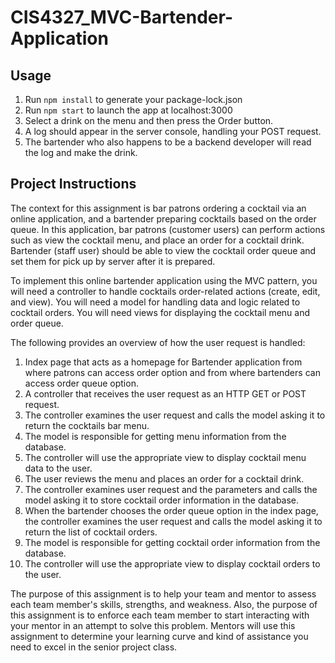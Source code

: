 # CIS4327_MVC-Bartender-Application

## Usage

1. Run ```npm install``` to generate your package-lock.json
2. Run ```npm start``` to launch the app at localhost:3000
3. Select a drink on the menu and then press the Order button.
4. A log should appear in the server console, handling your POST request.
5. The bartender who also happens to be a backend developer will read the log and make the drink.

## Project Instructions

The  context  for  this  assignment  is  bar  patrons  ordering  a  cocktail  via  an  online  application,  and a bartender  preparing  cocktails  based  on  the  order  queue.  In  this  application,  bar  patrons  (customer users)  can  perform  actions  such  as  view the cocktail  menu,  and  place  an  order  for  a  cocktail  drink. Bartender (staff user) should be able to view the cocktail order queue and set them for pick up by server after it is prepared.

To implement this online bartender application using the MVC pattern, you will need a controller to 
handle cocktails order-related actions (create, edit, and view). You will need a model for handling 
data and logic related to cocktail orders. You will need views for displaying the cocktail menu and 
order queue.

The following provides an overview of how the user request is handled:

1. Index page that acts as a homepage for Bartender application from where patrons can access order 
option and from where bartenders can access order queue option.
2. A controller that receives the user request as an HTTP GET or POST request.
3. The controller examines the user request and calls the model asking it to return the cocktails bar 
menu.
4. The model is responsible for getting menu information from the database.
5. The controller will use the appropriate view to display cocktail menu data to the user.
6. The user reviews the menu and places an order for a cocktail drink.
7. The  controller  examines  user  request  and  the  parameters  and  calls  the  model  asking  it  to  store 
cocktail order information in the database.
8. When the bartender chooses the order queue option in the index page, the controller examines the 
user request and calls the model asking it to return the list of cocktail orders.
9. The model is responsible for getting cocktail order information from the database.
10. The controller will use the appropriate view to display cocktail orders to the user.

The purpose of this assignment is to help your team and mentor to assess each team member's skills, 
strengths, and weakness. Also, the purpose of this assignment is to enforce each team member to start 
interacting with your mentor in an attempt to solve this problem. Mentors will use this assignment to 
determine your learning curve and kind of assistance you need to excel in the senior project class.
